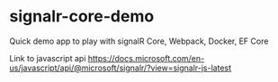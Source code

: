 # signalr-core-demo


Quick demo app to play with signalR Core, Webpack, Docker, EF Core

Link to javascript api
https://docs.microsoft.com/en-us/javascript/api/@microsoft/signalr/?view=signalr-js-latest
